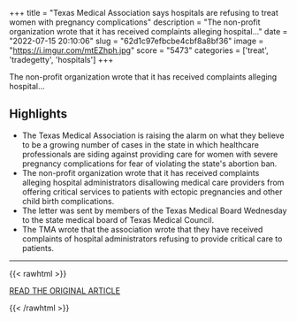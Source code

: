 +++
title = "Texas Medical Association says hospitals are refusing to treat women with pregnancy complications"
description = "The non-profit organization wrote that it has received complaints alleging hospital..."
date = "2022-07-15 20:10:06"
slug = "62d1c97efbcbe4cbf8a8bf36"
image = "https://i.imgur.com/mtEZhph.jpg"
score = "5473"
categories = ['treat', 'tradegetty', 'hospitals']
+++

The non-profit organization wrote that it has received complaints alleging hospital...

## Highlights

- The Texas Medical Association is raising the alarm on what they believe to be a growing number of cases in the state in which healthcare professionals are siding against providing care for women with severe pregnancy complications for fear of violating the state's abortion ban.
- The non-profit organization wrote that it has received complaints alleging hospital administrators disallowing medical care providers from offering critical services to patients with ectopic pregnancies and other child birth complications.
- The letter was sent by members of the Texas Medical Board Wednesday to the state medical board of Texas Medical Council.
- The TMA wrote that the association wrote that they have received complaints of hospital administrators refusing to provide critical care to patients.

---

{{< rawhtml >}}
  <p class="article-category">
    <a target="_blank" href="https://www.chron.com/news/houston-texas/article/Texas-abortion-law-hospitals-clinic-medication-17307401.php?t=61d7f0b189">READ THE ORIGINAL ARTICLE</a>
  </p>
{{< /rawhtml >}}
